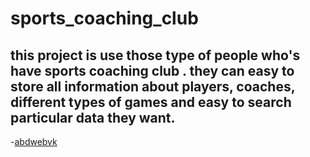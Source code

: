 # sports_coaching_club
## this project is use those type of people who's have sports coaching club . they can easy to store all information about players, coaches, different types of games and easy to search particular data they want.
-[abdwebvk](www.google.com)
